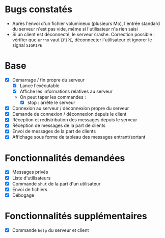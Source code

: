 # Bugs constatés
- Après l'envoi d'un fichier volumineux (plusieurs Mo), l'entrée standard du serveur n'est pas vide, même si l'utilisateur n'a rien saisi
- Si un client est déconnecté, le serveur crashe. Correction possible : vérifier que `errno` vaut `EPIPE`, déconnecter l'utilisateur et ignorer le signal `SIGPIPE`

# Base
- [x] Démarrage / fin propre du serveur
    - [x] Lance l'exécutable
    - [x] Affiche les informations relatives au serveur
    - On peut taper les commandes :
        - [x] stop : arrête le serveur
- [x] Connexion au serveur / déconnexion propre du serveur
- [x] Demande de connexion / déconnexion depuis le client
- [x] Réception et redistribution des messages depuis le serveur
- [x] Réception de messages de la part de clients
- [x] Envoi de messages de la part de clients
- [x] Affichage sous forme de tableau des messages entrant/sortant

# Fonctionnalités demandées
- [x] Messages privés
- [x] Liste d'utilisateurs
- [x] Commande `shut` de la part d'un utilisateur
- [x] Envoi de fichiers
- [x] Débogage

# Fonctionnalités supplémentaires
- [x] Commande `help` du serveur et client
